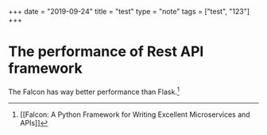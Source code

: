 +++
date = "2019-09-24"
title = "test"
type = "note"
tags = ["test", "123"]
+++

# The performance of Rest API framework

The Falcon has way better performance than Flask.[^3488CB26647B]

[^3488CB26647B]: [[Falcon: A Python Framework for Writing Excellent Microservices and APIs]]
